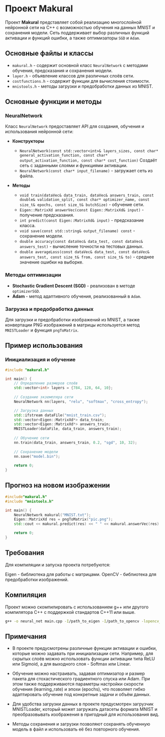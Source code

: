 # Проект Makural

Проект **Makural** представляет собой реализацию многослойной нейронной сети на C++ с возможностью обучения на данных MNIST и сохранения модели. Сеть поддерживает выбор различных функций активации и функций ошибки, а также оптимизаторы `SGD` и `Adam`.

## Основные файлы и классы

- `makural.h` - содержит основной класс `NeuralNetwork` с методами обучения, предсказания и сохранения модели.
- `layer.h` - объявление классов для различных слоёв сети.
- `costfunctions.h` - содержит функции для вычисления стоимости.
- `mnistools.h` - методы загрузки и предобработки данных из MNIST.
  
## Основные функции и методы

### NeuralNetwork
Класс `NeuralNetwork` предоставляет API для создания, обучения и использования нейронной сети:

- **Конструкторы**
  - `NeuralNetwork(const std::vector<int>& layers_sizes, const char* general_activation_function, const char* output_activation_function, const char* cost_function)`
    Создаёт сеть с заданными слоями и функциями активации.
  - `NeuralNetwork(const char* input_filename)` - загружает сеть из файла.

- **Методы**
  - `void train(dataVec& data_train, dataVec& answers_train, const double& validation_split, const char* optimizer_name, const size_t& epochs, const size_t& butchSize)` - обучение сети.
  - `Eigen::MatrixXd answerVec(const Eigen::MatrixXd& input)` - получение предсказания.
  - `int predict(const Eigen::MatrixXd& input)` - предсказание класса.
  - `void save(const std::string& output_filename) const` - сохранение модели.
  - `double accuracy(const dataVec& data_test, const dataVec& answers_test)` - вычисление точности на тестовых данных.
  - `double averageLoss(const dataVec& data_test, const dataVec& answers_test, const size_t& from, const size_t& to)` - среднее значение ошибки на выборке.

### Методы оптимизации

- **Stochastic Gradient Descent (SGD)** - реализован в методе `optimizerSGD`.
- **Adam** - метод адаптивного обучения, реализованный в `Adam`.

### Загрузка и предобработка данных

Для загрузки и предобработки изображений из MNIST, а также конвертации PNG изображений в матрицы используется метод `MNISTLoader` и функция `pngToMatrix`.

## Пример использования

### Инициализация и обучение

```cpp
#include "makural.h"

int main() {
    // Определение размеров слоёв
    std::vector<int> layers = {784, 128, 64, 10};
    
    // Создание экземпляра сети
    NeuralNetwork nn(layers, "relu", "softmax", "cross_entropy");

    // Загрузка данных
    std::ifstream dataFile("mnist_train.csv");
    std::vector<Eigen::MatrixXd*> data_train;
    std::vector<Eigen::MatrixXd*> answers_train;
    MNISTLoader(dataFile, data_train, answers_train);
    
    // Обучение сети
    nn.train(data_train, answers_train, 0.2, "sgd", 10, 32);
    
    // Сохранение модели
    nn.save("model.bin");
    
    return 0;
}
```

## Прогноз на новом изображении

```cpp
#include"makural.h"
#include "mnistools.h"

int main() {
	NeuralNetwork makural("MNIST.txt");
	Eigen::MatrixXd res = pngToMatrix("pic.png");
	std::cout << makural.predict(res) << " " << makural.answerVec(res).maxCoeff() * 100 << "%";

	return 0;
}
```

## Требования

Для компиляции и запуска проекта потребуются:

Eigen - библиотека для работы с матрицами.
OpenCV - библиотека для предобработки изображений.


## Компиляция

Проект можно скомпилировать с использованием g++ или другого компилятора C++ с поддержкой стандартов C++11 или выше.

```bash
g++ -o neural_net main.cpp -I/path_to_eigen -I/path_to_opencv -lopencv_core -lopencv_imgproc -lopencv_highgui
```

## Примечания

* В проекте предусмотрены различные функции активации и ошибки, которые можно задавать при инициализации сети. Например, для скрытых слоёв можно использовать функции активации типа ReLU или Sigmoid, а для выходного слоя - Softmax или Linear.

* Обучение можно настраивать, задавая оптимизатор и размер пакета для стохастического градиентного спуска или Adam. При этом также поддерживаются параметры настройки скорости обучения (learning_rate) и эпохи (epochs), что позволяет гибко адаптировать обучение под конкретные задачи и объём данных.

* Для удобства загрузки данных в проекте предусмотрен загрузчик MNISTLoader, который может загружать датасеты формата MNIST и преобразовывать изображения в пригодный для использования вид.

* Методы сохранения и загрузки позволяют сохранять обученную модель в файл и использовать её без повторного обучения.